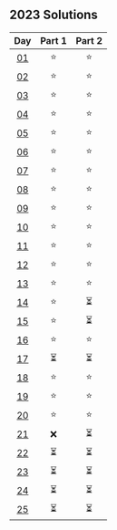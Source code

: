 ## 2023 Solutions

|              Day              | Part 1 | Part 2 |
| :---------------------------: | :----: | :----: |
| [01](day_01/day_01_solver.ts) |   ⭐   |   ⭐   |
| [02](day_02/day_02_solver.ts) |   ⭐   |   ⭐   |
| [03](day_03/day_03_solver.ts) |   ⭐   |   ⭐   |
| [04](day_04/day_04_solver.ts) |   ⭐   |   ⭐   |
| [05](day_05/day_05_solver.ts) |   ⭐   |   ⭐   |
| [06](day_06/day_06_solver.ts) |   ⭐   |   ⭐   |
| [07](day_07/day_07_solver.ts) |   ⭐   |   ⭐   |
| [08](day_08/day_08_solver.ts) |   ⭐   |   ⭐   |
| [09](day_09/day_09_solver.ts) |   ⭐   |   ⭐   |
| [10](day_10/day_10_solver.ts) |   ⭐   |   ⭐   |
| [11](day_11/day_11_solver.ts) |   ⭐   |   ⭐   |
| [12](day_12/day_12_solver.ts) |   ⭐   |   ⭐   |
| [13](day_13/day_13_solver.ts) |   ⭐   |   ⭐   |
| [14](day_14/day_14_solver.ts) |   ⭐   |   ⏳   |
| [15](day_15/day_15_solver.ts) |   ⭐   |   ⏳   |
| [16](day_16/day_16_solver.ts) |   ⭐   |   ⭐   |
|            [17]()             |   ⏳   |   ⏳   |
| [18](day_18/day_18_solver.ts) |   ⭐   |   ⭐   |
| [19](day_19/day_19_solver.ts) |   ⭐   |   ⭐   |
| [20](day_20/day_20_solver.ts) |   ⭐   |   ⭐   |
| [21](day_20/day_21_solver.ts) |   ❌   |   ⏳   |
|            [22]()             |   ⏳   |   ⏳   |
|            [23]()             |   ⏳   |   ⏳   |
|            [24]()             |   ⏳   |   ⏳   |
|            [25]()             |   ⏳   |   ⏳   |

